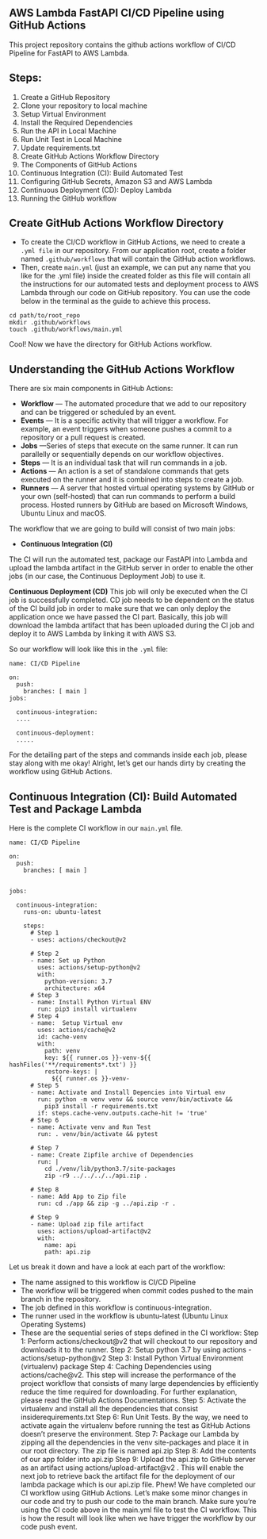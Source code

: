 ## AWS Lambda FastAPI CI/CD Pipeline using GitHub Actions
This project repository contains the github actions workflow of CI/CD Pipeline for FastAPI to AWS Lambda.

## Steps:
1. Create a GitHub Repository
2. Clone your repository to local machine
3. Setup Virtual Environment
4. Install the Required Dependencies
5. Run the API in Local Machine
6. Run Unit Test in Local Machine
7. Update requirements.txt
8. Create GitHub Actions Workflow Directory
9. The Components of GitHub Actions
10. Continuous Integration (CI): Build Automated Test
11. Configuring GitHub Secrets, Amazon S3 and AWS Lambda
12. Continuous Deployment (CD): Deploy Lambda
13. Running the GitHub workflow

## Create GitHub Actions Workflow Directory
* To create the CI/CD workflow in GitHub Actions, we need to create a `.yml file` in our repository. From our application root, create a folder named `.github/workflows` that will contain the GitHub action workflows.
* Then, create `main.yml` (just an example, we can put any name that you like for the .yml file) inside the created folder as this file will contain all the instructions for our automated tests and deployment process to AWS Lambda through our code on GitHub repository. You can use the code below in the terminal as the guide to achieve this process.

```
cd path/to/root_repo
mkdir .github/workflows
touch .github/workflows/main.yml
```
Cool! Now we have the directory for GitHub Actions workflow.

## Understanding the GitHub Actions Workflow
There are six main components in GitHub Actions:
* **Workflow** — The automated procedure that we add to our repository and can be triggered or scheduled by an event.
* **Events** — It is a specific activity that will trigger a workflow. For example, an event triggers when someone pushes a commit to a repository or a pull request is created.
* **Jobs** —Series of steps that execute on the same runner. It can run parallelly or sequentially depends on our workflow objectives.
* **Steps** — It is an individual task that will run commands in a job.
* **Actions** — An action is a set of standalone commands that gets executed on the runner and it is combined into steps to create a job.
* **Runners** — A server that hosted virtual operating systems by GitHub or your own (self-hosted) that can run commands to perform a build process. Hosted runners by GitHub are based on Microsoft Windows, Ubuntu Linux and macOS.

The workflow that we are going to build will consist of two main jobs:
* **Continuous Integration (CI)**

The CI will run the automated test, package our FastAPI into Lambda and upload the lambda artifact in the GitHub server in order to enable the other jobs (in our case, the Continuous Deployment Job) to use it.

**Continuous Deployment (CD)**
This job will only be executed when the CI job is successfully completed. CD job needs to be dependent on the status of the CI build job in order to make sure that we can only deploy the application once we have passed the CI part. Basically, this job will download the lambda artifact that has been uploaded during the CI job and deploy it to AWS Lambda by linking it with AWS S3.

So our workflow will look like this in the `.yml` file:
```
name: CI/CD Pipeline

on:
  push:
    branches: [ main ]
jobs:

  continuous-integration:
  ....
  
  continuous-deployment:
  .....
```

For the detailing part of the steps and commands inside each job, please stay along with me okay!
Alright, let’s get our hands dirty by creating the workflow using GitHub Actions.

## Continuous Integration (CI): Build Automated Test and Package Lambda
Here is the complete CI workflow in our `main.yml` file.
```
name: CI/CD Pipeline

on:
  push:
    branches: [ main ]


jobs:

  continuous-integration:
    runs-on: ubuntu-latest

    steps:
      # Step 1      
      - uses: actions/checkout@v2
      
      # Step 2
      - name: Set up Python 
        uses: actions/setup-python@v2
        with:
          python-version: 3.7
          architecture: x64
      # Step 3
      - name: Install Python Virtual ENV
        run: pip3 install virtualenv
      # Step 4
      - name:  Setup Virtual env
        uses: actions/cache@v2
        id: cache-venv
        with:
          path: venv
          key: ${{ runner.os }}-venv-${{ hashFiles('**/requirements*.txt') }}
          restore-keys: |
            ${{ runner.os }}-venv-
      # Step 5
      - name: Activate and Install Depencies into Virtual env
        run: python -m venv venv && source venv/bin/activate &&
          pip3 install -r requirements.txt
        if: steps.cache-venv.outputs.cache-hit != 'true'
      # Step 6     
      - name: Activate venv and Run Test        
        run: . venv/bin/activate && pytest
      
      # Step 7
      - name: Create Zipfile archive of Dependencies
        run: |
          cd ./venv/lib/python3.7/site-packages
          zip -r9 ../../../../api.zip .
      
      # Step 8
      - name: Add App to Zip file
        run: cd ./app && zip -g ../api.zip -r .
      
      # Step 9
      - name: Upload zip file artifact
        uses: actions/upload-artifact@v2
        with:
          name: api
          path: api.zip
```

Let us break it down and have a look at each part of the workflow:
* The name assigned to this workflow is CI/CD Pipeline
* The workflow will be triggered when commit codes pushed to the main branch in the repository.
* The job defined in this workflow is continuous-integration.
* The runner used in the workflow is ubuntu-latest (Ubuntu Linux Operating Systems)
* These are the sequential series of steps defined in the CI workflow:
Step 1: Perform actions/checkout@v2 that will checkout to our repository and downloads it to the runner.
Step 2: Setup python 3.7 by using actions - actions/setup-python@v2
Step 3: Install Python Virtual Environment (virtualenv) package
Step 4: Caching Dependencies using actions/cache@v2. This step will increase the performance of the project workflow that consists of many large dependencies by efficiently reduce the time required for downloading. For further explanation, please read the GitHub Actions Documentations.
Step 5: Activate the virtualenv and install all the dependencies that consist insiderequirements.txt
Step 6: Run Unit Tests. By the way, we need to activate again the virtualenv before running the test as GitHub Actions doesn’t preserve the environment.
Step 7: Package our Lambda by zipping all the dependencies in the venv site-packages and place it in our root directory. The zip file is named api.zip
Step 8: Add the contents of our app folder into api.zip
Step 9: Upload the api.zip to GitHub server as an artifact using actions/upload-artifact@v2 . This will enable the next job to retrieve back the artifact file for the deployment of our lambda package which is our api.zip file.
Phew! We have completed our CI workflow using GitHub Actions. Let’s make some minor changes in our code and try to push our code to the main branch. Make sure you’re using the CI code above in the main.yml file to test the CI workflow. This is how the result will look like when we have trigger the workflow by our code push event.
